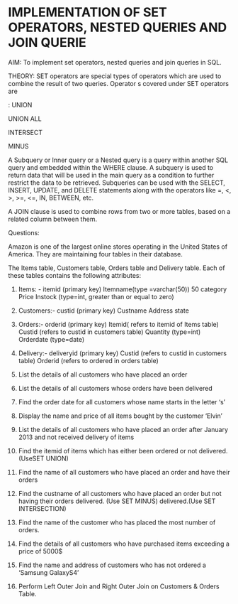 <h1>IMPLEMENTATION OF SET OPERATORS, NESTED QUERIES AND JOIN QUERIE</h1>
AIM: To implement set operators, nested queries and join queries in SQL.

 THEORY: SET operators are special types of operators which are used to combine the result of two queries. Operator
s covered under SET operators are

: UNION 

UNION ALL 

INTERSECT 

MINUS 

A Subquery or Inner query or a Nested query is a query within another SQL query and embedded within the WHERE clause. A subquery is used to return data that will be used in the main query as a condition to further restrict the data to be retrieved. Subqueries can be used with the SELECT, INSERT, UPDATE, and DELETE statements along with the operators like =, <, >, >=, <=, IN, BETWEEN, etc. 

A JOIN clause is used to combine rows from two or more tables, based on a related column between them.

 Questions: 

Amazon is one of the largest online stores operating in the United States of America. They are maintaining four tables in their database.

 The Items table, Customers table, Orders table and Delivery table. Each of these tables contains the following attributes:

 1. Items: - itemid (primary key) Itemname(type =varchar(50)) 50 category Price Instock (type=int, greater than or equal to zero) 

2. Customers:- custid (primary key) Custname Address state 

3. Orders:- orderid (primary key) Itemid( refers to itemid of Items table) Custid (refers to custid in customers table) Quantity (type=int) Orderdate (type=date) 

4. Delivery:- deliveryid (primary key) Custid (refers to custid in customers table) Orderid (refers to ordered in orders table)

 1. List the details of all customers who have placed an order

 2. List the details of all customers whose orders have been delivered

 3. Find the order date for all customers whose name starts in the letter ‘s’ 

4. Display the name and price of all items bought by the customer ‘Elvin’

 5. List the details of all customers who have placed an order after January 2013 and not received delivery of items

 6. Find the itemid of items which has either been ordered or not delivered. (UseSET UNION)

 7. Find the name of all customers who have placed an order and have their orders 

8. Find the custname of all customers who have placed an order but not having their orders delivered. (Use SET MINUS) delivered.(Use SET INTERSECTION) 

 9. Find the name of the customer who has placed the most number of orders.

 10. Find the details of all customers who have purchased items exceeding a price of 5000$ 

11. Find the name and address of customers who has not ordered a ‘Samsung GalaxyS4’ 

12. Perform Left Outer Join and Right Outer Join on Customers & Orders Table. 
